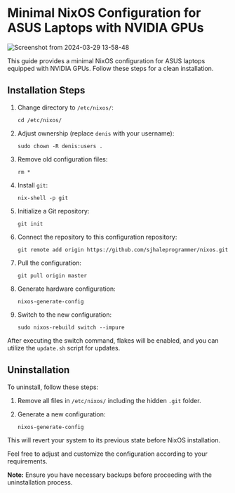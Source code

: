 # Minimal NixOS Configuration for ASUS Laptops with NVIDIA GPUs


![Screenshot from 2024-03-29 13-58-48](https://github.com/sjhaleprogrammer/nixos/assets/60676867/260ec810-9c87-4303-a8fb-af466c582683)


This guide provides a minimal NixOS configuration for ASUS laptops equipped with NVIDIA GPUs. Follow these steps for a clean installation.

## Installation Steps

1. Change directory to `/etc/nixos/`:

    ```
    cd /etc/nixos/
    ```

2. Adjust ownership (replace `denis` with your username):

    ```
    sudo chown -R denis:users .
    ```

3. Remove old configuration files:

    ```
    rm *
    ```

4. Install `git`:

    ```
    nix-shell -p git
    ```

5. Initialize a Git repository:

    ```
    git init
    ```

6. Connect the repository to this configuration repository:

    ```
    git remote add origin https://github.com/sjhaleprogrammer/nixos.git
    ```

7. Pull the configuration:

    ```
    git pull origin master
    ```

8. Generate hardware configuration:

    ```
    nixos-generate-config
    ```

9. Switch to the new configuration:

    ```
    sudo nixos-rebuild switch --impure
    ```

After executing the switch command, flakes will be enabled, and you can utilize the `update.sh` script for updates.

## Uninstallation

To uninstall, follow these steps:

1. Remove all files in `/etc/nixos/` including the hidden `.git` folder.

2. Generate a new configuration:

    ```
    nixos-generate-config
    ```

This will revert your system to its previous state before NixOS installation.

Feel free to adjust and customize the configuration according to your requirements.

**Note:** Ensure you have necessary backups before proceeding with the uninstallation process.

